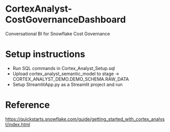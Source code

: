 # CortexAnalyst-CostGovernanceDashboard
 Conversational BI for Snowflake Cost Governance


# Setup instructions
- Run SQL commands in Cortex_Analyst_Setup.sql
- Upload cortex_analyst_semantic_model to stage -> CORTEX_ANALYST_DEMO.DEMO_SCHEMA.RAW_DATA
- Setup StreamlitApp.py as a Streamlit project and run

# Reference 
https://quickstarts.snowflake.com/guide/getting_started_with_cortex_analyst/index.html
